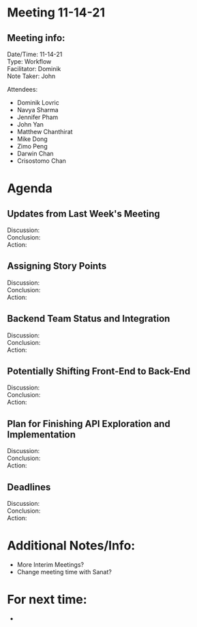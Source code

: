 # Meeting 11-14-21
## Meeting info:
Date/Time: 11-14-21\
Type: Workflow\
Facilitator: Dominik\
Note Taker: John

Attendees:
- Dominik Lovric
- Navya Sharma
- Jennifer Pham
- John Yan
- Matthew Chanthirat
- Mike Dong
- Zimo Peng
- Darwin Chan
- Crisostomo Chan

# Agenda
## Updates from Last Week's Meeting
Discussion: \
Conclusion: \
Action: 

## Assigning Story Points
Discussion: \
Conclusion: \
Action: 

## Backend Team Status and Integration
Discussion: \
Conclusion: \
Action: 

## Potentially Shifting Front-End to Back-End
Discussion: \
Conclusion: \
Action: 

## Plan for Finishing API Exploration and Implementation
Discussion: \
Conclusion: \
Action: 

## Deadlines
Discussion: \
Conclusion: \
Action: 

# Additional Notes/Info:
- More Interim Meetings?
- Change meeting time with Sanat?

# For next time:
- 
